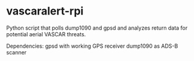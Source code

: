 # vascaralert-rpi
Python script that polls dump1090 and gpsd and analyzes return data for potential aerial VASCAR threats.

Dependencies:
gpsd with working GPS receiver
dump1090 as ADS-B scanner


